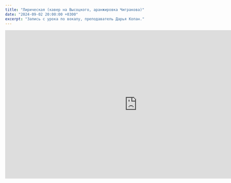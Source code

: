 ```yaml
---
title: "Лирическая (кавер на Высоцкого, аранжировка Чигракова)"
date: "2024-09-02 20:00:00 +0300"
excerpt: "Запись с урока по вокалу, преподаватель Дарья Копан."
---
```


<div class="video-wrapper">
  <iframe src="https://vkvideo.ru/video_ext.php?oid=-226124872&id=456239023&hd=2&autoplay=1" width="853" height="480" allow="autoplay; encrypted-media; fullscreen; picture-in-picture; screen-wake-lock;" frameborder="0" allowfullscreen></iframe>
</div>
